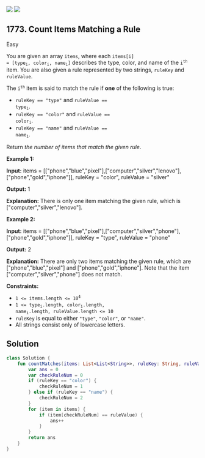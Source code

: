 [![](https://img.shields.io/github/stars/javadev/LeetCode-in-Kotlin?label=Stars&style=flat-square)](https://github.com/javadev/LeetCode-in-Kotlin)
[![](https://img.shields.io/github/forks/javadev/LeetCode-in-Kotlin?label=Fork%20me%20on%20GitHub%20&style=flat-square)](https://github.com/javadev/LeetCode-in-Kotlin/fork)

## 1773\. Count Items Matching a Rule

Easy

You are given an array `items`, where each <code>items[i] = [type<sub>i</sub>, color<sub>i</sub>, name<sub>i</sub>]</code> describes the type, color, and name of the <code>i<sup>th</sup></code> item. You are also given a rule represented by two strings, `ruleKey` and `ruleValue`.

The <code>i<sup>th</sup></code> item is said to match the rule if **one** of the following is true:

*   `ruleKey == "type"` and <code>ruleValue == type<sub>i</sub></code>.
*   `ruleKey == "color"` and <code>ruleValue == color<sub>i</sub></code>.
*   `ruleKey == "name"` and <code>ruleValue == name<sub>i</sub></code>.

Return _the number of items that match the given rule_.

**Example 1:**

**Input:** items = \[\["phone","blue","pixel"],["computer","silver","lenovo"],["phone","gold","iphone"]], ruleKey = "color", ruleValue = "silver"

**Output:** 1

**Explanation:** There is only one item matching the given rule, which is ["computer","silver","lenovo"].

**Example 2:**

**Input:** items = \[\["phone","blue","pixel"],["computer","silver","phone"],["phone","gold","iphone"]], ruleKey = "type", ruleValue = "phone"

**Output:** 2

**Explanation:** There are only two items matching the given rule, which are ["phone","blue","pixel"] and ["phone","gold","iphone"]. Note that the item ["computer","silver","phone"] does not match.

**Constraints:**

*   <code>1 <= items.length <= 10<sup>4</sup></code>
*   <code>1 <= type<sub>i</sub>.length, color<sub>i</sub>.length, name<sub>i</sub>.length, ruleValue.length <= 10</code>
*   `ruleKey` is equal to either `"type"`, `"color"`, or `"name"`.
*   All strings consist only of lowercase letters.

## Solution

```kotlin
class Solution {
    fun countMatches(items: List<List<String>>, ruleKey: String, ruleValue: String): Int {
        var ans = 0
        var checkRuleNum = 0
        if (ruleKey == "color") {
            checkRuleNum = 1
        } else if (ruleKey == "name") {
            checkRuleNum = 2
        }
        for (item in items) {
            if (item[checkRuleNum] == ruleValue) {
                ans++
            }
        }
        return ans
    }
}
```